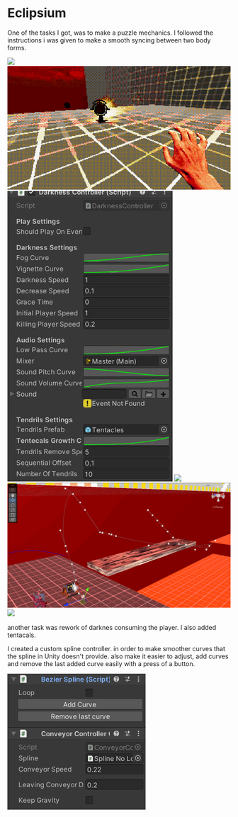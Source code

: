 # Eclipsium

One of the tasks I got, was to make a puzzle mechanics. I followed the instructions i was given to make a smooth syncing between two body forms.

![](/Sources/Eclipsium/Images/OldPlaneteriumPuzzle.gif) 
![](/Sources/Eclipsium/Images/Tendrils.gif) 
![](/Sources/Eclipsium/Images/tendrilsControls.png) 
![](/Sources/Eclipsium/Images/deformingPlane.gif) 
![](/Sources/Eclipsium/Images/ConveyorSpline.png) 
![](/Sources/Eclipsium/Images/Conveyors.gif) 

another task was rework of darknes consuming the player. I also added tentacals.

I created a custom spline controller. in order to make smoother curves that the spline in Unity doesn't provide. also make it easier to adjust, add curves and remove the last added curve easily with a press of a button.

![](/Sources/Eclipsium/Images/CustomSpline.png) 
